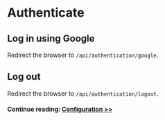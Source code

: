 # Authenticate

## Log in using Google

Redirect the browser to `/api/authentication/google`.

## Log out

Redirect the browser to `/api/authentication/logout`.

#### Continue reading: [ Configuration >>](/authentication/configuration.md) <!-- {docsify-ignore} -->